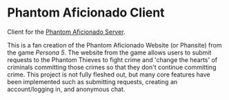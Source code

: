 # Phantom Aficionado Client

Client for the [Phantom Aficionado Server](https://github.com/UnsnugHero/Phan-Server).

This is a fan creation of the Phantom Aficionado Website (or Phansite) from the game <i>Persona 5</i>. The website from the game allows users to submit requests to the Phantom Thieves to fight crime and 'change the hearts' of criminals committing those crimes so that they don't continue committing crime. This project is not fully fleshed out, but many core features have been implemented such as submitting requests, creating an account/logging in, and anonymous chat.
